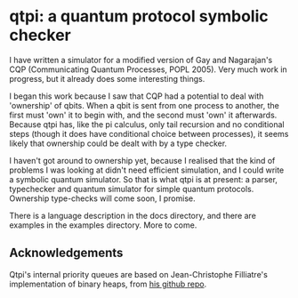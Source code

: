 # qtpi: a quantum protocol symbolic checker

I have written a simulator for a modified version of Gay and Nagarajan's CQP (Communicating Quantum Processes, POPL 2005). Very much work in progress, but it already does some interesting things.

I began this work because I saw that CQP had a potential to deal with 'ownership' of qbits. When a qbit is sent from one process to another, the first must 'own' it to begin with, and the second must 'own' it afterwards. Because qtpi  has, like the pi calculus, only tail recursion and no conditional steps (though it does have conditional choice between processes), it seems likely that ownership could be dealt with by a type checker.

I haven't got around to ownership yet, because I realised that the kind of problems I was looking at didn't need efficient simulation, and I could write a symbolic quantum simulator. So that is what qtpi is at present: a parser, typechecker and quantum simulator for simple quantum protocols. Ownership type-checks will come soon, I promise.

There is a language description in the docs directory, and there are examples in the examples directory. More to come.

## Acknowledgements

Qtpi's internal priority queues are based on Jean-Christophe Filliatre's implementation of binary heaps, from [his github repo](https://github.com/backtracking/bheap.git). 

